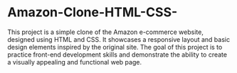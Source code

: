 # Amazon-Clone-HTML-CSS-
This project is a simple clone of the Amazon e-commerce website, designed using HTML and CSS. It showcases a responsive layout and basic design elements inspired by the original site. The goal of this project is to practice front-end development skills and demonstrate the ability to create a visually appealing and functional web page.
